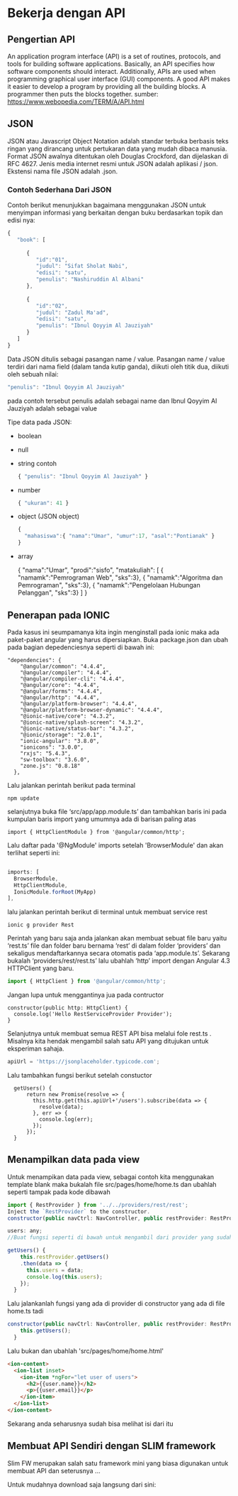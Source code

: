 # Bekerja dengan API

## Pengertian API
An application program interface (API) is a set of routines, protocols, and tools for building software applications. Basically, an API specifies how software components should interact. Additionally, APIs are used when programming graphical user interface (GUI) components. A good API makes it easier to develop a program by providing all the building blocks. A programmer then puts the blocks together.
sumber: https://www.webopedia.com/TERM/A/API.html

## JSON
JSON atau Javascript Object Notation adalah standar terbuka berbasis teks ringan yang dirancang untuk pertukaran data yang mudah dibaca manusia. Format JSON awalnya ditentukan oleh Douglas Crockford, dan dijelaskan di RFC 4627. Jenis media internet resmi untuk JSON adalah aplikasi / json. Ekstensi nama file JSON adalah .json. 

### Contoh Sederhana Dari JSON
Contoh berikut menunjukkan bagaimana menggunakan JSON untuk menyimpan informasi yang berkaitan dengan buku berdasarkan topik dan edisi nya:
```javascript
{
   "book": [
  
      {
         "id":"01",
         "judul": "Sifat Sholat Nabi",
         "edisi": "satu",
         "penulis": "Nashiruddin Al Albani"
      },
  
      {
         "id":"02",
         "judul": "Zadul Ma'ad",
         "edisi": "satu",
         "penulis": "Ibnul Qoyyim Al Jauziyah"
      }
   ]
}
```
Data JSON ditulis sebagai pasangan name / value.
Pasangan name / value terdiri dari nama field (dalam tanda kutip ganda), diikuti oleh titik dua, diikuti oleh sebuah nilai:
```javascript
"penulis": "Ibnul Qoyyim Al Jauziyah"
```
pada contoh tersebut penulis adalah sebagai name dan Ibnul Qoyyim Al Jauziyah adalah sebagai value

Tipe data pada JSON:
- boolean
- null
- string
  contoh
  ```javascript
  { "penulis": "Ibnul Qoyyim Al Jauziyah" }
  ```
- number
  ```javascript
  { "ukuran": 41 }
  ```
- object (JSON object)
  ```javascript
  {
    "mahasiswa":{ "nama":"Umar", "umur":17, "asal":"Pontianak" }
  }
  ```
- array

  
  {
    "nama":"Umar",
    "prodi":"sisfo",
    "matakuliah": [
        { "namamk":"Pemrograman Web", "sks":3},
        { "namamk":"Algoritma dan Pemrograman", "sks":3},
        { "namamk":"Pengelolaan Hubungan Pelanggan", "sks":3}
    ]
  }
 

## Penerapan pada IONIC
Pada kasus ini seumpamanya kita ingin menginstall pada ionic maka ada paket-paket angular yang harus dipersiapkan. Buka package.json
dan ubah pada bagian depedenciesnya seperti di bawah ini:

```
"dependencies": {
    "@angular/common": "4.4.4",
    "@angular/compiler": "4.4.4",
    "@angular/compiler-cli": "4.4.4",
    "@angular/core": "4.4.4",
    "@angular/forms": "4.4.4",
    "@angular/http": "4.4.4",
    "@angular/platform-browser": "4.4.4",
    "@angular/platform-browser-dynamic": "4.4.4",
    "@ionic-native/core": "4.3.2",
    "@ionic-native/splash-screen": "4.3.2",
    "@ionic-native/status-bar": "4.3.2",
    "@ionic/storage": "2.0.1",
    "ionic-angular": "3.8.0",
    "ionicons": "3.0.0",
    "rxjs": "5.4.3",
    "sw-toolbox": "3.6.0",
    "zone.js": "0.8.18"
  },
```
Lalu jalankan perintah berikut pada terminal
```
npm update
```

selanjutnya buka file ‘src/app/app.module.ts’ dan tambahkan baris ini pada kumpulan baris import yang umumnya ada di barisan paling atas
```unix
import { HttpClientModule } from '@angular/common/http';
```

Lalu daftar pada  '@NgModule' imports setelah 'BrowserModule' dan akan terlihat seperti ini:
```javascript

imports: [
  BrowserModule,
  HttpClientModule,
  IonicModule.forRoot(MyApp)
],
```

lalu jalankan perintah berikut di terminal  untuk membuat service rest
```unix
ionic g provider Rest
```

Perintah yang baru saja anda jalankan akan membuat sebuat file baru yaitu ‘rest.ts’ file dan folder baru bernama ‘rest’ di dalam folder ‘providers’ dan sekaligus mendaftarkannya secara otomatis pada ‘app.module.ts’. Sekarang bukalah ‘providers/rest/rest.ts’ lalu ubahlah ‘http’ import dengan Angular 4.3 HTTPClient yang baru.
```javascript
import { HttpClient } from '@angular/common/http';
```
Jangan lupa untuk menggantinya jua pada contructor
```
constructor(public http: HttpClient) {
  console.log('Hello RestServiceProvider Provider');
}
```
Selanjutnya untuk membuat semua REST API bisa melalui fole rest.ts . Misalnya kita hendak mengambil salah satu API yang ditujukan untuk eksperiman sahaja. 

```javascript
apiUrl = 'https://jsonplaceholder.typicode.com';
```
Lalu tambahkan fungsi berikut setelah constuctor
```
  getUsers() {
      return new Promise(resolve => {
        this.http.get(this.apiUrl+'/users').subscribe(data => {
          resolve(data);
        }, err => {
          console.log(err);
        });
      });
  }

```


## Menampilkan data pada view
Untuk menampikan data pada view, sebagai contoh kita menggunakan template blank maka bukalah file src/pages/home/home.ts dan ubahlah seperti tampak pada kode dibawah
```javascript
import { RestProvider } from '../../providers/rest/rest';
Inject the `RestProvider` to the constructor.
constructor(public navCtrl: NavController, public restProvider: RestProvider) {}

users: any;
//Buat fungsi seperti di bawah untuk mengambil dari provider yang sudah kita buat tadi

getUsers() {
    this.restProvider.getUsers()
    .then(data => {
      this.users = data;
      console.log(this.users);
    });
  }
```

Lalu jalankanlah fungsi yang ada di provider di constructor yang ada di file home.ts tadi
```javascript
constructor(public navCtrl: NavController, public restProvider: RestProvider) {
    this.getUsers();
  }
```
Lalu bukan dan ubahlah 'src/pages/home/home.html'
```html
<ion-content>
  <ion-list inset>
    <ion-item *ngFor="let user of users">
      <h2>{{user.name}}</h2>
      <p>{{user.email}}</p>
    </ion-item>
  </ion-list>
</ion-content>
```
Sekarang anda seharusnya sudah bisa melihat isi dari itu

## Membuat API Sendiri dengan SLIM framework
Slim FW merupakan salah satu framework mini yang biasa digunakan untuk membuat API
dan seterusnya ...

Untuk mudahnya download saja langsung dari sini:


